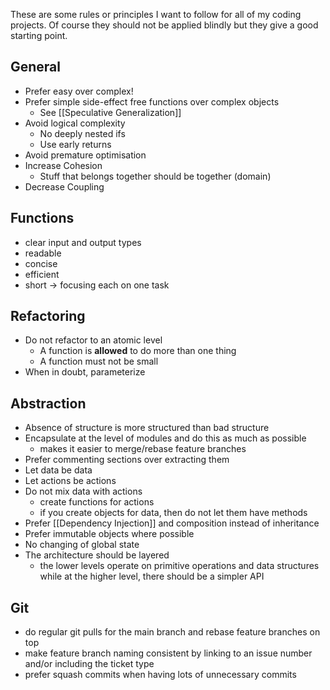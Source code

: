 These are some rules or principles I want to follow for all of my coding projects. Of course they should not be applied blindly but they give a good starting point.

## General

- Prefer easy over complex!
- Prefer simple side-effect free functions over complex objects
	- See [[Speculative Generalization]]
- Avoid logical complexity
	- No deeply nested ifs
	- Use early returns
- Avoid premature optimisation
- Increase Cohesion
	- Stuff that belongs together should be together (domain)
- Decrease Coupling

## Functions

- clear input and output types 
- readable
- concise
- efficient
- short -> focusing each on one task 

## Refactoring

- Do not refactor to an atomic level 
	- A function is **allowed** to do more than one thing
	- A function must not be small
- When in doubt, parameterize

## Abstraction

- Absence of structure is more structured than bad structure
- Encapsulate at the level of modules and do this as much as possible
	- makes it easier to merge/rebase feature branches
- Prefer commenting sections over extracting them
- Let data be data
- Let actions be actions
- Do not mix data with actions
	- create functions for actions 
	- if you create objects for data, then do not let them have methods 
- Prefer [[Dependency Injection]] and composition instead of inheritance
- Prefer immutable objects where possible
- No changing of global state 
- The architecture should be layered 
	- the lower levels operate on primitive operations and data structures while at the higher level, there should be a simpler API

## Git 

- do regular git pulls for the main branch and rebase feature branches on top
- make feature branch naming consistent by linking to an issue number and/or including the ticket type
- prefer squash commits when having lots of unnecessary commits 

